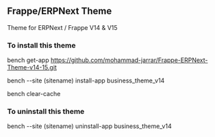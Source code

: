 ## Frappe/ERPNext Theme

Theme for ERPNext / Frappe V14 & V15

### To install this theme

bench get-app https://github.com/mohammad-jarrar/Frappe-ERPNext-Theme-v14-15.git

bench --site (sitename) install-app business_theme_v14

bench clear-cache


### To uninstall this theme

bench --site (sitename) uninstall-app business_theme_v14
